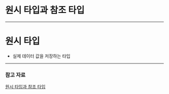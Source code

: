 # 원시 타입과 참조 타입

---

# 원시 타입

* 실제 데이터 값을 저장하는 타입



--- 

### 참고 자료

[원시 타입과 참조 타입](https://velog.io/@gillog/%EC%9B%90%EC%8B%9C%ED%83%80%EC%9E%85-%EC%B0%B8%EC%A1%B0%ED%83%80%EC%9E%85Primitive-Type-Reference-Type)
